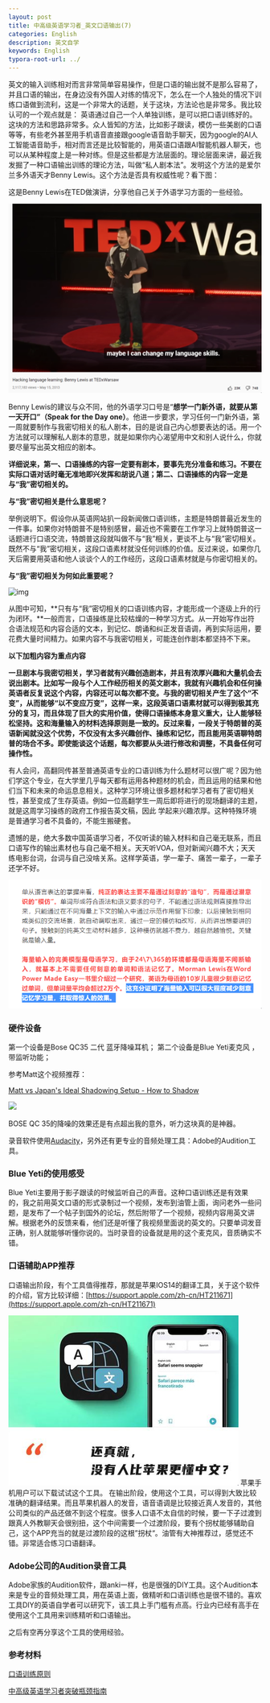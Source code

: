 ```yaml
---
layout: post
title: 中高级英语学习者_英文口语输出(7)
categories: English
description: 英文自学
keywords: English
typora-root-url: ../
---
```


英文的输入训练相对而言非常简单容易操作，但是口语的输出就不是那么容易了，并且口语的输出，在身边没有外国人对练的情况下，怎么在一个人独处的情况下训练口语做到流利，这是一个非常大的话题，关于这块，方法论也是非常多。我比较认可的一个观点就是：
英语通过自己一个人单独训练，是可以把口语训练好的。这块的方法和思路非常多。众人皆知的方法，比如影子跟读，模仿一些美剧的口语等等，有些老外甚至用手机语音直接跟google语音助手聊天，因为google的AI人工智能语音助手，相对而言还是比较智能的，用英语口语跟AI智能机器人聊天，也可以从某种程度上是一种对练。但是这些都是方法层面的。理论层面来讲，最近我发掘了一种口语输出训练的理论方法，叫做“私人剧本法”。发明这个方法的是爱尔兰多外语天才Benny Lewis。这个方法是否具有权威性呢？看下图：

这是Benny Lewis在TED做演讲，分享他自己关于外语学习方面的一些经验。

![ted_englis_speaking873.png](/images/posts/ted_englis_speaking873.png)

Benny Lewis的建议与众不同，他的外语学习口号是“**想学一门新外语，就要从第一天开口”（Speak for the Day one）**。他进一步要求，学习任何一门新外语，第一周就要制作与我密切相关的私人剧本，目的是说自己内心想要表达的话。用一个方法就可以理解私人剧本的意思，就是如果你内心渴望用中文和别人说什么，你就要尽量写出英文相应的剧本。



**详细说来，第一、口语操练的内容一定要有剧本，要事先充分准备和练习。不要在实际口语对话时毫无准地即兴发挥和胡说八道；第二、口语操练的内容一定是与“我”密切相关的。**

**与“我”密切相关是什么意思呢？**



举例说明下。假设你从英语网站扒一段新闻做口语训练，主题是特朗普最近发生的一件事。如果你对特朗普不是特别感冒，最近也不需要在工作学习上就特朗普这一话题进行口语交流，特朗普这段就叫做不与“我”相关，更谈不上与“我”密切相关。既然不与“我”密切相关，这段口语素材就没任何训练的价值。反过来说，如果你几天后需要用英语和他人谈谈个人的工作经历，这段口语素材就是与你密切相关的。



**与“我”密切相关为何如此重要呢？**





![img](https://pic4.zhimg.com/80/v2-3657bf51ae5ca6703831c119177b132f_720w.jpg)





从图中可知，**只有与“我”密切相关的口语训练内容，才能形成一个逐级上升的行为闭环。**一般而言，口语操练是比较枯燥的一种学习方式。从一开始写作出符合语法规范和内容合适的文本，到记忆、朗诵和纠正发音语调，再到实际运用，要花费大量时间精力。如果内容不与我密切相关，可能连创作剧本都坚持不下来。



**以下加粗内容为重点内容**



**一旦剧本与我密切相关，学习者就有兴趣创造剧本，并且有浓厚兴趣和大量机会去说出剧本。比如写一段与个人工作经历相关的英文剧本，我就有兴趣机会和任何操英语者反复说这个内容，内容还可以每次都不变。与我的密切相关产生了这个“不变”，从而能够“以不变应万变”，这样一来，这段英语口语素材就可以得到极其充分的复习，而且体现了巨大的实用价值，使得口语操练本身意义重大，让人能够轻松坚持。这和海量输入的材料选择原则是一致的。反过来看，一段关于特朗普的英语新闻就没这个优势，不仅没有太多兴趣创作、操练和记忆，而且能用英语聊特朗普的场合不多。即使能谈这个话题，每次都要从头进行修改和调整，不具备任何可操作性。**



有人会问，高翻同传甚至普通英语专业的口语训练为什么题材可以很广呢？因为他们学这个专业，在大学里几乎每天都有运用各种题材的机会，而且运用的结果和他们当下和未来的命运息息相关。这种学习环境让很多题材和学习者有了密切相关性，甚至变成了生存英语。例如一位高翻学生一周后即将进行的现场翻译的主题，就是这周学习操练的政府工作报告英文稿，因此 学起来兴趣浓厚。这种特殊环境是普通学习者不具备的，不能生搬硬套。



遗憾的是，绝大多数中国英语学习者，不仅听读的输入材料和自己毫无联系，而且口语写作的输出素材也与自己毫不相关。天天听VOA，但对新闻兴趣不大；天天练电影台词，台词与自己没啥关系。这样学英语，学一辈子、痛苦一辈子，一辈子还学不好。

![huge_input_873.png](/images/posts/huge_input_873.png)

### 硬件设备

第一个设备是Bose QC35 二代 蓝牙降噪耳机；
第二个设备是Blue Yeti麦克风 ，带监听功能；

参考Matt这个视频推荐：

[Matt vs Japan's Ideal Shadowing Setup - How to Shadow](https://youtu.be/8qx_hnAGc-k)

<img src="https://cs-cn.top/images/posts/English_Shadowing74430.jpg"/>



BOSE QC 35的降噪的效果还是有点超出我的意外，听力这块真的是神器。

录音软件使用[Audacity](https://www.fosshub.com/Audacity-old.html)，另外还有更专业的音频处理工具：Adobe的Audition工具。

### Blue Yeti的使用感受

Blue Yeti主要用于影子跟读的时候监听自己的声音。这种口语训练还是有效果的，我之前用英文口语的形式录制过一个视频，发布到油管上面，询问老外一些问题，是发布了一个帖子到国外的论坛，然后附带了一个视频，视频内容用英文讲解。根据老外的反馈来看，他们还是听懂了我视频里面说的英文的。只要单词发音正确，别人就能够听懂你说的。当时录音的设备就是用的这个麦克风，音质确实不错。

### 口语辅助APP推荐

口语输出阶段，有个工具值得推荐，那就是苹果IOS14的翻译工具，关于这个软件的介绍，官方比较详细：[https://support.apple.com/zh-cn/HT211671](https://support.apple.com/zh-cn/HT211671)

![ios14_translate12.png](/images/posts/ios14_translate12.png)
苹果手机用户可以下载试试这个工具。
在输出阶段，使用这个工具，可以得到大致比较准确的翻译结果。而且苹果机器人的发音，语音语调是比较接近真人发音的，其他公司类似的产品还做不到这个程度。很多人口语不太自信的时候，要一下子过渡到跟真人外教聊天会很别扭，这个中间需要一个过渡阶段，要有个拐杖能够辅助自己，这个APP充当的就是过渡阶段的这根”拐杖“。油管有大神推荐过，感觉还不错。非常适合练习口语翻译。

### Adobe公司的Audition录音工具

Adobe家族的Audition软件，跟anki一样，也是很强的DIY工具。这个Audition本来是专业的音频处理工具，用在英语上面，做精听和口语训练也是很不错的。喜欢工具DIY的英语自学者可以研究下，该工具上手门槛有点高。行业内已经有高手在使用这个工具用来训练精听和口语输出。

之后有空再分享这个工具的使用经验。





### 参考材料

[口语训练原则](https://zhuanlan.zhihu.com/p/35915933)

[中高级英语学习者突破瓶颈指南](https://zhuanlan.zhihu.com/p/34813090)

